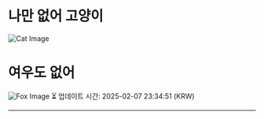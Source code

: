 
# 나만 없어 고양이

![Cat Image](https://cdn2.thecatapi.com/images/ad1.jpg)

# 여우도 없어
![Fox Image](https://randomfox.ca/images/65.jpg)
⏳ 업데이트 시간: 2025-02-07 23:34:51 (KRW)

---
